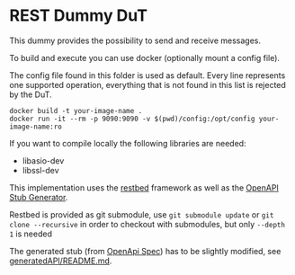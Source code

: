 # REST Dummy DuT

This dummy provides the possibility to send and receive messages.

To build and execute you can use docker (optionally mount a config file).

The config file found in this folder is used as default.
Every line represents one supported operation, everything that is not found in this list is rejected by the DuT.

```shell
docker build -t your-image-name .
docker run -it --rm -p 9090:9090 -v $(pwd)/config:/opt/config your-image-name:ro
```

If you want to compile locally the following libraries are needed:

- libasio-dev
- libssl-dev

This implementation uses the [restbed](https://github.com/Corvusoft/restbed) framework as well as
the [OpenAPI Stub Generator](https://github.com/OpenAPITools/openapi-generator).

Restbed is provided as git submodule, use `git submodule update` or `git clone --recursive` in order to checkout with submodules, but only `--depth 1` is needed

The generated stub (from [OpenApi Spec](REST_Dummy_DuT.yaml)) has to be slightly modified,
see [generatedAPI/README.md](generatedAPI/README.md).
